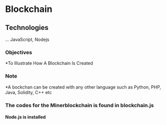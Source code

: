 # Blockchain
## Technologies
... 
JavaScript, Nodejs                                               
### Objectives                 
*To Illustrate How A Blockchain Is Created 

### Note 
*A bockchan can be created with any other language
 such as Python, PHP, Java, Solidity, C++ etc

### The codes for the Minerblockchain is found in blockchain.js
#### Node.js is installed


